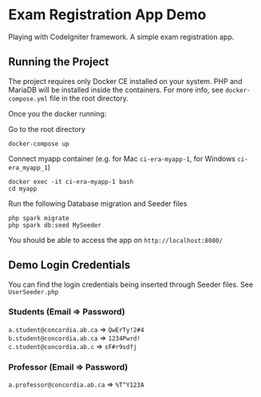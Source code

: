 # Exam Registration App Demo
Playing with CodeIgniter framework. A simple exam registration app.

## Running the Project 
The project requires only Docker CE installed on your system. PHP and MariaDB will be installed inside the containers. For more info, see `docker-compose.yml` file in the root directory.

Once you the docker running:

Go to the root directory
```
docker-compose up
```

Connect myapp container (e.g. for Mac `ci-era-myapp-1`, for Windows `ci-era_myapp_1`)
```
docker exec -it ci-era-myapp-1 bash
cd myapp
```

Run the following Database migration and Seeder files
```
php spark migrate
php spark db:seed MySeeder
```

You should be able to access the app on `http://localhost:8080/`

## Demo Login Credentials

You can find the login credentials being inserted through Seeder files. See `UserSeeder.php`

### Students (Email => Password)
`a.student@concordia.ab.ca` =>  `QwErTy!2#4` <br />
`b.student@concordia.ab.ca` =>  `1234Pwrd!` <br />
`c.student@concordia.ab.c` =>  `sF#r9sdfj` <br />

### Professor (Email => Password)
`a.professor@concordia.ab.ca` =>  `%T^Y123A`

